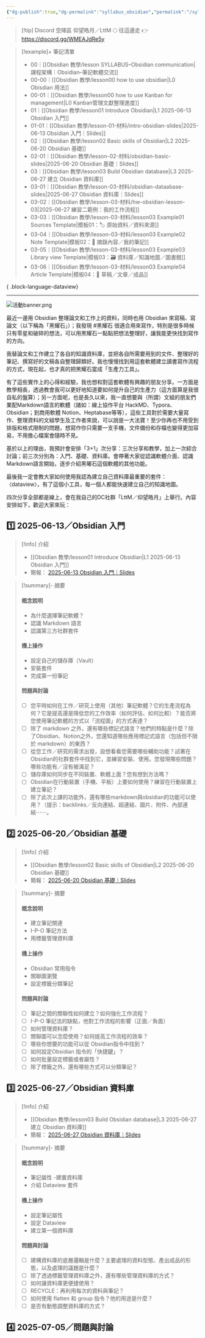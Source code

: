 ```yaml
---
{"dg-publish":true,"dg-permalink":"syllabus_obsidian","permalink":"/syllabus_obsidian/","title":"課程架構｜Obsidian–筆記軟體交流","tags":["🎯學習歷程檔案","📝數位工具交流beta","self_learing","🪨自籌Obsidian工作坊","📋我的專案"],"noteIcon":"3","created":"2025-06-24T05:54:21.000+08:00","updated":"2025-06-25T18:54:44.306+08:00"}
---
```





> [!tip] Discord 空降區
> 仰望皓月／LttM 🌕 往這邊走 👉 https://discord.gg/WMEAJdRe5y


> [!example]+ 筆記清單
> 
>  - 00｜[[Obsidian 教學/lesson SYLLABUS–Obsidian communication\|課程架構｜Obsidian–筆記軟體交流]]
> - 00-00｜[[Obsidian 教學/lesson00 how to use obsidian\|L0 Obisdian 用法]]
> - 00-01｜[[Obsidian 教學/lesson00 how to use Kanban for management\|L0 Kanban管理文獻整理進度]]
> - 01｜[[Obsidian 教學/lesson01 Introduce Obsidian\|L1 2025-06-13 Obsidian 入門]]
> - 01-01｜[[Obsidian 教學/lesson-01-材料/intro-obsidian-slides\|2025-06-13 Obsidian 入門｜Slides]]
> - 02｜[[Obsidian 教學/lesson02 Basic skills of Obsidian\|L2 2025-06-20 Obsidian 基礎]]
> - 02-01｜[[Obsidian 教學/lesson-02-材料/obsidian-basic-slides\|2025-06-20 Obsidian 基礎｜Slides]]
> - 03｜[[Obsidian 教學/lesson03 Build Obsidian database\|L3 2025-06-27 建立 Obsidian 資料庫]]
> - 03-01｜[[Obsidian 教學/lesson-03-材料/obsidian-dataabase-slides\|2025-06-27 Obsidian 資料庫｜Slides]]
> - 03-02｜[[Obsidian 教學/lesson-03-材料/hw-obsidian-lesson-03\|2025-06-27 練習二範例：我的工作流程]]
> - 03-03｜[[Obsidian 教學/lesson-03-材料/lesson03 Example01 Sources Template\|模板01：🏷️ 原始資料／資料來源]]
> - 03-04｜[[Obsidian 教學/lesson-03-材料/lesson03 Example02 Note Template\|模板02：📝 摘錄內容／我的筆記]]
> - 03-05｜[[Obsidian 教學/lesson-03-材料/lesson03 Example03 Library view Template\|模板03：🗃️ 資料庫／知識地圖／圖書館]]
> - 03-06｜[[Obsidian 教學/lesson-03-材料/lesson03 Example04 Article Template\|模板04：📃 草稿／文章／成品]]
> 
{ .block-language-dataview}



---

![活動banner.png](/img/user/Obsidian%20%E6%95%99%E5%AD%B8/ob%E4%BA%A4%E6%B5%81%E6%BA%96%E5%82%99/%E6%B4%BB%E5%8B%95banner.png)
  
最近一邊用 Obsidian 整理論文和工作上的資料，同時也用 Obsidian 來寫稿、寫論文（以下稱為「黑耀石」）；我發現 #黑耀石 很適合用來寫作，特別是很多時候只有零星和破碎的想法，可以用黑耀石一點點把想法整理好，讓我能更快找到寫作的方向。

我替論文和工作建立了各自的知識資料庫，並把各自所需要用到的文件、整理好的筆記、撰寫好的文稿各自整理歸類好。我也慢慢找到用這套軟體建立讀書寫作流程的方式，現在起，也才真的把黑耀石當成「生產力工具」。


有了這些實作上的心得和經驗，我也想和對這套軟體有興趣的朋友分享。一方面是教學相長，透過教會我可以更好地知道要如何提升自己的生產力（這方面算是我很自私的盤算）；另一方面呢，也是長久以來，我一直想要與（所謂）文組的朋友們業配Markdown語言的軟體（諸如：線上協作平台 HackMD、Typora、Obsidian；到商用軟體 Notion、Heptabase等等），這些工具對於需要大量寫作、整理資料的文組學生及工作者來說，可以說是一大法寶！至少你再也不用受到排版和格式限制的問題，想寫作你只需要一支手機，文件備份和存檔也變得更加容易，不用擔心檔案會隨時不見。

基於以上的理由，我預計會安排「3+1」次分享：三次分享和教學，加上一次綜合討論；前三次分別為：入門、基礎、資料庫。會帶著大家從認識軟體介面、認識Markdown語言開始，逐步介紹黑曜石這個軟體的其他功能。

最後我一定會教大家如何使用我認為建立自己資料庫最重要的套件：〈dataview〉，有了這個小工具，每一個人都能快速建立自己的知識地圖。

四次分享全部都是線上，會在我自己的DC社群「LttM／仰望皓月」上舉行。內容安排如下，歡迎大家來玩：

## 1️⃣ 2025-06-13／Obsidian 入門

> [!info] 介紹
>  - [[Obsidian 教學/lesson01 Introduce Obsidian\|L1 2025-06-13 Obsidian 入門]]
> - 簡報： [2025-06-13 Obsidian 入門｜Slides](https://hackmd.io/@tree10zi23/2025-06-13-obsidian-lesson-01#/)

> [!summary]- 摘要
> 
> #### 概念說明
> 
> - 為什麼選擇筆記軟體？
> - 認識 Markdown 語言
> - 認識第三方社群套件
> 
> #### 機上操作
> 
> - 設定自己的儲存庫（Vault）
> - 安裝套件
> - 完成第一份筆記
> 
> #### 問題與討論
> 
> - [ ] 您平時如何在工作／研究上使用（其他）筆記軟體？它的生產流程為何？它是提高還是降低您的工作效率（如何評估、如何比較）？能否將您使用筆記軟體的方式以「流程圖」的方式表達？
> - [ ] 除了 markdown 之外，還有哪些標記式語言？他們的特點是什麼？除了Obsidian、Notion之外，您還知道哪些應用標記式語言（包括但不限於 markdown）的東西？
> - [ ] 從您工作／研究的需求出發，設想看看您需要哪些輔助功能？試著在 Obsidian的社群套件中找到它，並練習安裝、使用。您發現哪些問題？哪些功能有／沒有被滿足？
> - [ ] 儲存庫如何同步在不同裝置、軟體上面？您有想到方法嗎？
> - [ ] Obsidian在行動裝置（手機、平板）上要如何使用？練習在行動裝置上建立筆記？
> - [ ] 除了此次上課的功能外，還有哪些markdown與obsidian的功能可以使用？（提示：backlinks／反向連結、超連結、圖片、附件、內部連結⋯⋯。



## 2️⃣  2025-06-20／Obsidian 基礎

> [!info] 介紹
> -  [[Obsidian 教學/lesson02 Basic skills of Obsidian\|L2 2025-06-20 Obsidian 基礎]]
> - 簡報： [2025-06-20 Obsidian 基礎｜Slides](https://hackmd.io/@tree10zi23/2025-06-20-obsidian-lesson-02#/)


> [!summary]- 摘要
> 
> #### 概念說明
> 
> - 建立筆記關連
> - I-P-O 筆記方法
> - 用標籤管理資料庫
>   
> #### 機上操作
> 
> - Obsidian 常用指令
> - 關聯圖瀏覽
> - 設定標籤分類筆記
> 
> #### 問題與討論
> 
> - [ ] 筆記之間的關聯性如何建立？如何強化工作流程？
> - [ ] I-P-O 筆記法的缺點，他對工作流程的影響（正面／負面）
> - [ ] 如何管理資料庫？
> - [ ] 關聯圖可以怎麼使用？如何提高工作流程的效率？
> - [ ] 哪些你想要的功能可以從 Obsidian指令中找到？
> - [ ] 如何設定Obsidian 指令的「快捷鍵」？
> - [ ] 如何批量設定標籤或者屬性？
> - [ ] 除了標籤之外，還有哪些方式可以分類筆記？


## 3️⃣ 2025-06-27／Obsidian 資料庫

> [!info] 介紹
> -  [[Obsidian 教學/lesson03 Build Obsidian database\|L3 2025-06-27 建立 Obsidian 資料庫]]
> - 簡報： [2025-06-27 Obsidian 資料庫｜Slides](https://hackmd.io/@tree10zi23/2025-06-27-obsidian-lesson-03#/)



> [!summary]- 摘要
> 
> #### 概念說明
> 
> - 筆記屬性
> -建置資料庫
> - 介紹 Dataview 套件
>   
> #### 機上操作
> 
> - 設定筆記屬性
> - 設定 Dataview
> - 建立第一個資料庫
> 
> #### 問題與討論
> 
> - [ ] 建構資料庫的底層邏輯是什麼？主要處理的資料型態、產出成品的形態，以及處理的議題是什麼？
> - [ ] 除了透過標籤管理資料庫之外，還有哪些管理資料庫的方式？
> - [ ] 如何讓資料庫更便捷使用？
> - [ ] RECYCLE：再利用每次的資料與筆記？
> - [ ] 如何使用 flatten 和 group 指令？他的用途是什麼？
> - [ ] 是否有動態調整資料庫的方式？



## 4️⃣ 2025-07-05／問題與討論


